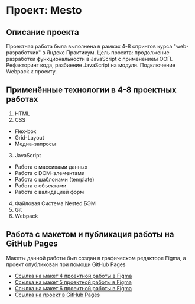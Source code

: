 # Проект: Mesto

**Описание проекта**
------
Проектная работа была выполнена в рамках 4-8  спринтов курса "web-разработчик" в Яндекс Практикум.
Цель проекта: продолжение разработки функциональности в JavaScript с применением ООП. Рефакторинг кода, разбиение JavaScript на модули.
Подключение Webpack к проекту.

**Применённые технологии в 4-8 проектных работах**
------
1. HTML
2. CSS
  * Flex-box
  * Grid-Layout
  * Медиа-запросы
3. JavaScript
  * Работа с массивами данных
  * Работа с DOM-элементами
  * Работа с шаблонами (template)
  * Работа с объектами
  * Работа с валидацией форм
4. Файловая Система Nested БЭМ
5. Git
6. Webpack

**Работа с макетом и публикация работы на GitHub Pages**
------
Макеты данной работы был создан в графическом редакторе Figma, а проект опубликован при помощи GitHub Pages
* [Ссылка на макет 4 проектной работы в Figma](https://www.figma.com/file/2cn9N9jSkmxD84oJik7xL7/JavaScript.-Sprint-4?node-id=0%3A1)
* [Ссылка на макет 5 проектной работы в Figma](https://www.figma.com/file/bjyvbKKJN2naO0ucURl2Z0/JavaScript.-Sprint-5?type=design&t=i2GcZNy3JzTjvUvQ-6)
* [Ссылка на макет 6 проектной работы в Figma](https://www.figma.com/file/kRVLKwYG3d1HGLvh7JFWRT/JavaScript.-Sprint-6?type=design&node-id=0-1&t=ne2itzDguFrKq6j4-06)
* [Ссылка на проект в GitHub Pages](https://theunstablelord.github.io/mesto/)
